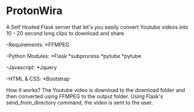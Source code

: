 # ProtonWira
A Self Hosted Flask server that let's you easily convert Youtube videos into 10 - 20 second long clips to download and share


-Requirements:
*FFMPEG

-Python Modules:
*Flask
*subprocess
*pytube
*pytube
  
-Javascript:
*Jquery
 
-HTML & CSS:
*Bootstrap
  
How it works?
The Youtube video is download to the download folder and then converted using FFMPEG to the output folder. Using Flask's send_from_directory
command, the video is sent to the user.
